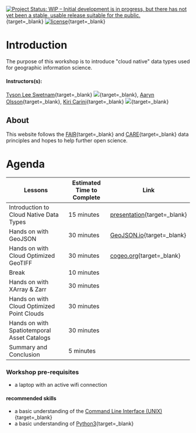 [![Project Status: WIP – Initial development is in progress, but there has not yet been a stable, usable release suitable for the public.](https://www.repostatus.org/badges/latest/wip.svg)](https://www.repostatus.org/#wip){target=_blank} [![license](https://img.shields.io/badge/license-GPLv3-blue.svg)](https://opensource.org/licenses/GPL-3.0){target=_blank} 

# Introduction

The purpose of this workshop is to introduce "cloud native" data types used for geographic information science. 

#### Instructors(s): 
[Tyson Lee Swetnam](https://tyson-swetnam.github.io/){target=_blank} [![](https://orcid.org/sites/default/files/images/orcid_16x16.png)](http://orcid.org/0000-0002-6639-7181){target=_blank},
[Aaryn Olsson](https://www.linkedin.com/in/aarynolsson/){target=_blank},
[Kiri Carini](http://kcarini.github.io/){target=_blank} [![](https://orcid.org/sites/default/files/images/orcid_16x16.png)](http://orcid.org/0000-0002-9630-0432){target=_blank}

## About

This website follows the [FAIR](https://www.go-fair.org/fair-principles/){target=_blank} and [CARE](https://www.gida-global.org/care){target=_blank} data principles and hopes to help further open science. 

# Agenda

| Lessons | Estimated Time to Complete | Link |
|---------|----------------------------|------|
| Introduction to Cloud Native Data Types | 15 minutes | [presentation](){target=_blank} |
| Hands on with GeoJSON | 30 minutes | [GeoJSON.io](https://geojson.io){target=_blank} |
| Hands on with Cloud Optimized GeoTIFF | 30 minutes | [cogeo.org](https://cogeo.org){target=_blank} |
| Break | 10 minutes | |
| Hands on with XArray & Zarr | 30 minutes | |
| Hands on with Cloud Optimized Point Clouds | 30 minutes | |
| Hands on with Spatiotemporal Asset Catalogs | 30 minutes | | 
| Summary and Conclusion | 5 minutes | | 

### Workshop pre-requisites

* a laptop with an active wifi connection

#### recommended skills 

* a basic understanding of the [Command Line Interface (UNIX)](https://swcarpentry.github.io/shell-novice/){target=_blank}
* a basic understanding of [Python3](https://www.geeksforgeeks.org/introduction-to-python3/#:~:text=Python%20is%20a%20high%2Dlevel,them%20readable%20all%20the%20time.){target=_blank}
